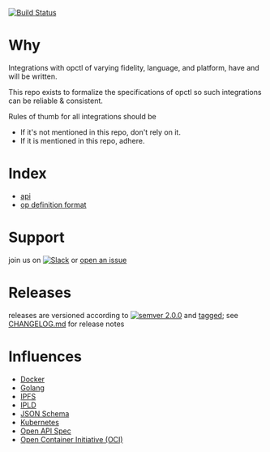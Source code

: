[![Build Status](https://travis-ci.org/opctl/spec.svg?branch=master)](https://travis-ci.org/opctl/spec)

# Why
Integrations with opctl of varying fidelity, language, and platform, have and will be written.

This repo exists to formalize the specifications of opctl so such integrations can be reliable & consistent.

Rules of thumb for all integrations should be
- If it's not mentioned in this repo, don't rely on it.
- If it is mentioned in this repo, adhere.

# Index
- [api](api)
- [op definition format](op-definition-format)

# Support

join us on [![Slack](https://opctl-slackin.herokuapp.com/badge.svg)](https://opctl-slackin.herokuapp.com/)
or [open an issue](https://github.com/opctl/sdk-golang/issues)

# Releases

releases are versioned according to
[![semver 2.0.0](https://img.shields.io/badge/semver-2.0.0-brightgreen.svg)](http://semver.org/spec/v2.0.0.html)
and [tagged](https://git-scm.com/book/en/v2/Git-Basics-Tagging); see
[CHANGELOG.md](CHANGELOG.md) for release notes

# Influences

- [Docker](https://docker.io)
- [Golang](https://golang.org)
- [IPFS](https://ipfs.io)
- [IPLD](https://ipld.io)
- [JSON Schema](https://github.com/json-schema)
- [Kubernetes](https://github.com/kubernetes)
- [Open API Spec](https://github.com/OAI/OpenAPI-Specification)
- [Open Container Initiative (OCI)](https://github.com/opencontainers)
